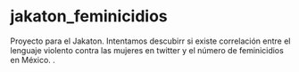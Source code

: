 # jakaton_feminicidios
Proyecto para el Jakaton. Intentamos descubirr si existe correlación entre el lenguaje violento contra las mujeres en twitter y el número de feminicidios en México.
.
